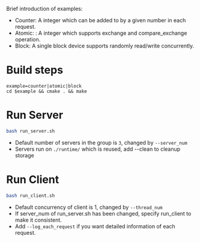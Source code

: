 Brief introduction of examples:

* Counter: A integer which can be added to by a given number in each request.
* Atomic: : A integer which supports exchange and compare_exchange operation.
* Block: A single block device supports randomly read/write concurrently.

# Build steps

```shell
example=counter|atomic|block
cd $example && cmake . && make
```

# Run Server

```sh
bash run_server.sh
```

* Default number of servers in the group is `3`,  changed by `--server_num` 
* Servers run on `./runtime/` which is reused,  add --clean to cleanup storage

# Run Client

```sh
bash run_client.sh
```

* Default concurrency of client is 1, changed by `--thread_num` 
* If server_num of run_server.sh has been changed, specify run_client to make it consistent.
* Add `--log_each_request` if you want detailed information of each request.

